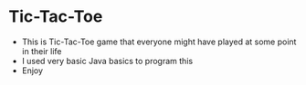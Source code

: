 # Tic-Tac-Toe
- This is Tic-Tac-Toe game that everyone might have played at some point in their life
- I used very basic Java basics to program this
- Enjoy
